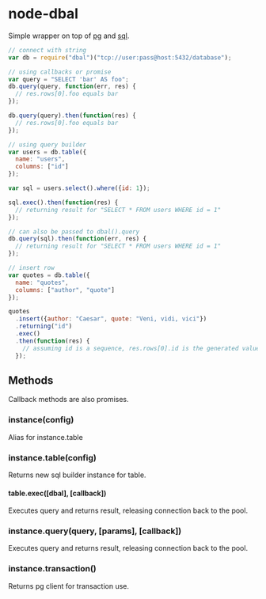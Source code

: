 # node-dbal

Simple wrapper on top of [pg](https://github.com/brianc/node-postgres) and [sql](https://github.com/brianc/node-sql).

```javascript
// connect with string
var db = require("dbal")("tcp://user:pass@host:5432/database");

// using callbacks or promise
var query = "SELECT 'bar' AS foo";
db.query(query, function(err, res) {
  // res.rows[0].foo equals bar
});

db.query(query).then(function(res) {
  // res.rows[0].foo equals bar
});

// using query builder
var users = db.table({
  name: "users",
  columns: ["id"]
});

var sql = users.select().where({id: 1});

sql.exec().then(function(res) {
  // returning result for "SELECT * FROM users WHERE id = 1"
});

// can also be passed to dbal().query
db.query(sql).then(function(err, res) {
  // returning result for "SELECT * FROM users WHERE id = 1"
});

// insert row
var quotes = db.table({
  name: "quotes",
  columns: ["author", "quote"]
});

quotes
  .insert({author: "Caesar", quote: "Veni, vidi, vici"})
  .returning("id")
  .exec()
  .then(function(res) {
    // assuming id is a sequence, res.rows[0].id is the generated value
  });
```

## Methods
Callback methods are also promises.

### instance(config)
Alias for instance.table

### instance.table(config)
Returns new sql builder instance for table.

#### table.exec([dbal], [callback])
Executes query and returns result, releasing connection back to the pool.

### instance.query(query, [params], [callback])
Executes query and returns result, releasing connection back to the pool.

### instance.transaction()
Returns pg client for transaction use.
